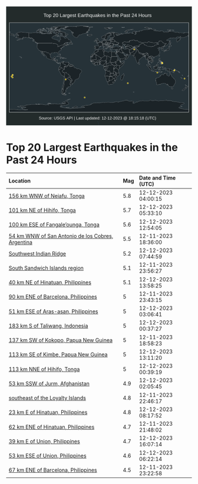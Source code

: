 ![Map](./map.png)

# Top 20 Largest Earthquakes in the Past 24 Hours

| Location | Mag | Date and Time (UTC) |
|:---|:---|:---|
| [156 km WNW of Neiafu, Tonga](https://earthquake.usgs.gov/earthquakes/eventpage/us7000lib1) | 5.8 | 12-12-2023 04:00:15 |
| [101 km NE of Hihifo, Tonga](https://earthquake.usgs.gov/earthquakes/eventpage/us7000libd) | 5.7 | 12-12-2023 05:33:10 |
| [100 km ESE of Fangale’ounga, Tonga](https://earthquake.usgs.gov/earthquakes/eventpage/us7000lict) | 5.6 | 12-12-2023 12:54:05 |
| [54 km WNW of San Antonio de los Cobres, Argentina](https://earthquake.usgs.gov/earthquakes/eventpage/usd001097k) | 5.5 | 12-11-2023 18:36:00 |
| [Southwest Indian Ridge](https://earthquake.usgs.gov/earthquakes/eventpage/us7000lic0) | 5.2 | 12-12-2023 07:44:59 |
| [South Sandwich Islands region](https://earthquake.usgs.gov/earthquakes/eventpage/us7000li9l) | 5.1 | 12-11-2023 23:56:27 |
| [40 km NE of Hinatuan, Philippines](https://earthquake.usgs.gov/earthquakes/eventpage/us7000lid1) | 5.1 | 12-12-2023 13:58:25 |
| [90 km ENE of Barcelona, Philippines](https://earthquake.usgs.gov/earthquakes/eventpage/us7000li9h) | 5 | 12-11-2023 23:43:15 |
| [51 km ESE of Aras-asan, Philippines](https://earthquake.usgs.gov/earthquakes/eventpage/us7000lias) | 5 | 12-12-2023 03:06:41 |
| [183 km S of Taliwang, Indonesia](https://earthquake.usgs.gov/earthquakes/eventpage/us7000lia1) | 5 | 12-12-2023 00:37:27 |
| [137 km SW of Kokopo, Papua New Guinea](https://earthquake.usgs.gov/earthquakes/eventpage/us7000li7a) | 5 | 12-11-2023 18:58:23 |
| [113 km SE of Kimbe, Papua New Guinea](https://earthquake.usgs.gov/earthquakes/eventpage/us7000licu) | 5 | 12-12-2023 13:11:20 |
| [113 km NNE of Hihifo, Tonga](https://earthquake.usgs.gov/earthquakes/eventpage/us7000lia5) | 5 | 12-12-2023 00:39:19 |
| [53 km SSW of Jurm, Afghanistan](https://earthquake.usgs.gov/earthquakes/eventpage/us7000liak) | 4.9 | 12-12-2023 02:05:45 |
| [southeast of the Loyalty Islands](https://earthquake.usgs.gov/earthquakes/eventpage/us7000li99) | 4.8 | 12-11-2023 22:46:17 |
| [23 km E of Hinatuan, Philippines](https://earthquake.usgs.gov/earthquakes/eventpage/us7000lic7) | 4.8 | 12-12-2023 08:17:52 |
| [62 km ENE of Hinatuan, Philippines](https://earthquake.usgs.gov/earthquakes/eventpage/us7000li8z) | 4.7 | 12-11-2023 21:48:02 |
| [39 km E of Union, Philippines](https://earthquake.usgs.gov/earthquakes/eventpage/us7000lig5) | 4.7 | 12-12-2023 16:07:14 |
| [53 km ESE of Union, Philippines](https://earthquake.usgs.gov/earthquakes/eventpage/us7000libk) | 4.6 | 12-12-2023 06:22:14 |
| [67 km ENE of Barcelona, Philippines](https://earthquake.usgs.gov/earthquakes/eventpage/us7000li9i) | 4.5 | 12-11-2023 23:22:58 |
